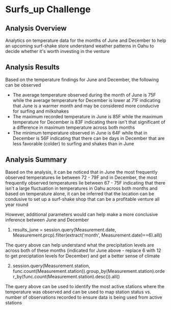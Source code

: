 # Surfs_up Challenge

## Analysis Overview
Analytics on temperature data for the months of June and December to help an upcoming surf-shake store understand weather patterns in Oahu to decide whether it's worth investing in the venture

## Analysis Results
Based on the temperature findings for June and December, the following can be observed

- The average temperature observed during the month of June is 75F while the average temperature for December is lower at 71F indicating that June is a warmer month and may be considered more conducive for surfing and milkshakes
- The maximum recorded temperature in June is 85F while the maximum temperature for December is 83F indicating there isn't that significant of a difference in maximum temperature across both months 
- The minimum temperature observed in June is 64F while that in December is 56F indicating that there can be days in December that are less favorable (colder) to surfing and shakes than in June

## Analysis Summary
Based on the analysis, it can be noticed that in June the most frequently observed temperatures lie between 72 - 79F and in December, the most frequently observed temperatures lie between 67 - 75F indicating that there isn't a large fluctuation in temperatures in Oahu across both months and based on temperature alone, it can be inferred that the location can be condusive to set up a surf-shake shop that can be a profitable venture all year round

However, additional parameters would can help make a more conclusive inference between June and December

1) results_june = session.query(Measurement.date, Measurement.prcp).filter(extract('month', Measurement.date)==6).all() 

The query above can help understand what the precipitation levels are across both of these months (indicated for June above - replace 6 with 12 to get preciptation levels for December) and get a better sense of climate

2) session.query(Measurement.station, func.count(Measurement.station)).group_by(Measurement.station).order_by(func.count(Measurement.station).desc()).all()

The query above can be used to identify the most active stations where the temperature was observed and can be used to map station status vs. number of observations recorded to ensure data is being used from active stations

